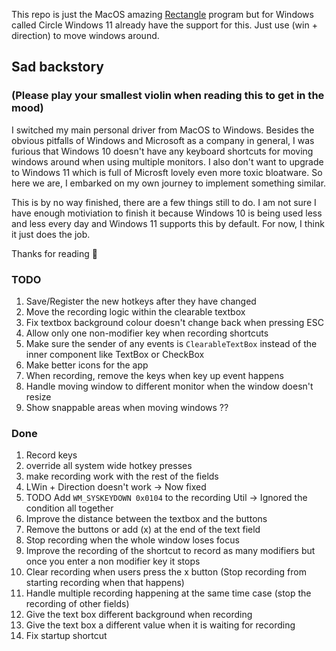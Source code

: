 ﻿This repo is just the MacOS amazing [Rectangle](https://github.com/rxhanson/Rectangle) program but for Windows called Circle
Windows 11 already have the support for this. Just use (win + direction) to move windows around.

## Sad backstory
### (Please play your smallest violin when reading this to get in the mood)

I switched my main personal driver from MacOS to Windows. 
Besides the obvious pitfalls of Windows and Microsoft as a company in general, I was furious that Windows 10 doesn't have any keyboard shortcuts
for moving windows around when using multiple monitors. 
I also don't want to upgrade to Windows 11 which is full of Microsft lovely even more toxic bloatware.
So here we are, I embarked on my own journey to implement something similar.

This is by no way finished, there are a few things still to do.
I am not sure I have enough motiviation to finish it because Windows 10 is being used less and less every day and Windows 11 supports this by default.
For now, I think it just does the job.

Thanks for reading :bow:



### TODO

1. Save/Register the new hotkeys after they have changed
1. Move the recording logic within the clearable textbox
1. Fix textbox background colour doesn't change back when pressing ESC
1. Allow only one non-modifier key when recording shortcuts
1. Make sure the sender of any events is `ClearableTextBox` instead of the inner component like TextBox or CheckBox
1. Make better icons for the app
1. When recording, remove the keys when key up event happens
1. Handle moving window to different monitor when the window doesn't resize
1. Show snappable areas when moving windows ??



### Done
1. Record keys
2. override all system wide hotkey presses
3. make recording work with the rest of the fields
1. LWin + Direction doesn't work -> Now fixed
1. TODO Add `WM_SYSKEYDOWN 0x0104` to the recording Util -> Ignored the condition all together
1. Improve the distance between the textbox and the buttons
1. Remove the buttons or add (x) at the end of the text field
1. Stop recording when the whole window loses focus
1. Improve the recording of the shortcut to record as many modifiers but once you enter a non modifier key it stops
1. Clear recording when users press the x button (Stop recording from starting recording when that happens)
1. Handle multiple recording happening at the same time case (stop the recording of other fields)
1. Give the text box different background when recording
1. Give the text box a different value when it is waiting for recording
1. Fix startup shortcut